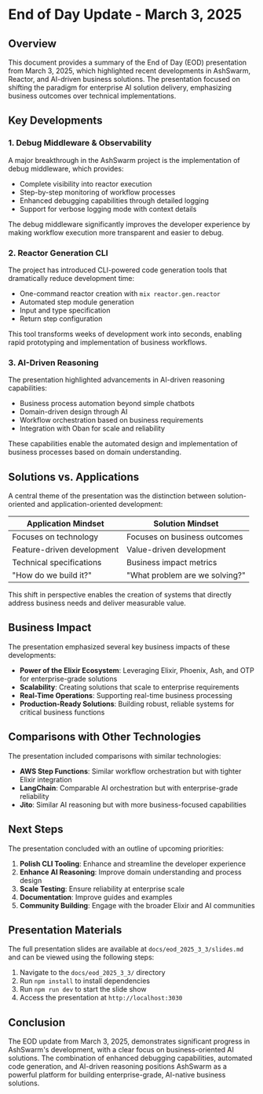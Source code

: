 # End of Day Update - March 3, 2025

## Overview

This document provides a summary of the End of Day (EOD) presentation from March 3, 2025, which highlighted recent developments in AshSwarm, Reactor, and AI-driven business solutions. The presentation focused on shifting the paradigm for enterprise AI solution delivery, emphasizing business outcomes over technical implementations.

## Key Developments

### 1. Debug Middleware & Observability

A major breakthrough in the AshSwarm project is the implementation of debug middleware, which provides:

- Complete visibility into reactor execution
- Step-by-step monitoring of workflow processes
- Enhanced debugging capabilities through detailed logging
- Support for verbose logging mode with context details

The debug middleware significantly improves the developer experience by making workflow execution more transparent and easier to debug.

### 2. Reactor Generation CLI

The project has introduced CLI-powered code generation tools that dramatically reduce development time:

- One-command reactor creation with `mix reactor.gen.reactor`
- Automated step module generation
- Input and type specification
- Return step configuration

This tool transforms weeks of development work into seconds, enabling rapid prototyping and implementation of business workflows.

### 3. AI-Driven Reasoning

The presentation highlighted advancements in AI-driven reasoning capabilities:

- Business process automation beyond simple chatbots
- Domain-driven design through AI
- Workflow orchestration based on business requirements
- Integration with Oban for scale and reliability

These capabilities enable the automated design and implementation of business processes based on domain understanding.

## Solutions vs. Applications

A central theme of the presentation was the distinction between solution-oriented and application-oriented development:

| Application Mindset | Solution Mindset |
|---------------------|------------------|
| Focuses on technology | Focuses on business outcomes |
| Feature-driven development | Value-driven development |
| Technical specifications | Business impact metrics |
| "How do we build it?" | "What problem are we solving?" |

This shift in perspective enables the creation of systems that directly address business needs and deliver measurable value.

## Business Impact

The presentation emphasized several key business impacts of these developments:

- **Power of the Elixir Ecosystem**: Leveraging Elixir, Phoenix, Ash, and OTP for enterprise-grade solutions
- **Scalability**: Creating solutions that scale to enterprise requirements
- **Real-Time Operations**: Supporting real-time business processing
- **Production-Ready Solutions**: Building robust, reliable systems for critical business functions

## Comparisons with Other Technologies

The presentation included comparisons with similar technologies:

- **AWS Step Functions**: Similar workflow orchestration but with tighter Elixir integration
- **LangChain**: Comparable AI orchestration but with enterprise-grade reliability
- **Jito**: Similar AI reasoning but with more business-focused capabilities

## Next Steps

The presentation concluded with an outline of upcoming priorities:

1. **Polish CLI Tooling**: Enhance and streamline the developer experience
2. **Enhance AI Reasoning**: Improve domain understanding and process design
3. **Scale Testing**: Ensure reliability at enterprise scale
4. **Documentation**: Improve guides and examples
5. **Community Building**: Engage with the broader Elixir and AI communities

## Presentation Materials

The full presentation slides are available at `docs/eod_2025_3_3/slides.md` and can be viewed using the following steps:

1. Navigate to the `docs/eod_2025_3_3/` directory
2. Run `npm install` to install dependencies
3. Run `npm run dev` to start the slide show
4. Access the presentation at `http://localhost:3030`

## Conclusion

The EOD update from March 3, 2025, demonstrates significant progress in AshSwarm's development, with a clear focus on business-oriented AI solutions. The combination of enhanced debugging capabilities, automated code generation, and AI-driven reasoning positions AshSwarm as a powerful platform for building enterprise-grade, AI-native business solutions. 